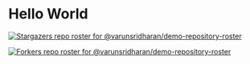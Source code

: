 # Hello World

<!-- REPOSITORY_STARS:START -->
[![Stargazers repo roster for @varunsridharan/demo-repository-roster](https://raw.githubusercontent.com/varunsridharan/demo-repository-roster/main/.github/roster/stars.svg?1604312992)](https://github.com/varunsridharan/demo-repository-roster/stargazers)
<!-- REPOSITORY_STARS:END -->


<!-- REPOSITORY_FORKS:START -->
[![Forkers repo roster for @varunsridharan/demo-repository-roster](https://raw.githubusercontent.com/varunsridharan/demo-repository-roster/main/.github/roster/forks.svg?1604312990)](https://github.com/varunsridharan/demo-repository-roster/stargazers)
<!-- REPOSITORY_FORKS:END -->